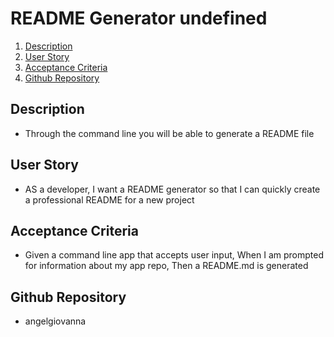# README Generator undefined
1. [Description](#description)
2. [User Story](#user-story)
3. [Acceptance Criteria](#acceptance-criteria)
4. [Github Repository](#github-repository)


## Description
*  Through the command line you will be able to generate a README file
## User Story
*  AS a developer, I want a README generator so that I can quickly create a professional README for a new project
## Acceptance Criteria
*  Given a command line app that accepts user input, When I am prompted for information about my app repo, Then a README.md is generated
## Github Repository
*  angelgiovanna
  